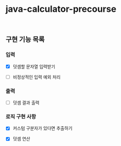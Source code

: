 # java-calculator-precourse

<br>

## 구현 기능 목록


### 입력
- [X] 덧셈할 문자열 입력받기
- [ ] 비정상적인 입력 예외 처리


### 출력
- [ ] 덧셈 결과 출력



### 로직 구현 사항
- [X] 커스텀 구분자가 있다면 추출하기
- [X] 덧셈 연산

